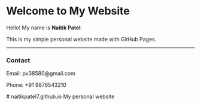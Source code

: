 <!DOCTYPE html>
<html lang="en">
<head>
  <meta charset="UTF-8">
  <title>Naitik Patel</title>
</head>
<body>
  <h1>Welcome to My Website</h1>
  <p>Hello! My name is <b>Naitik Patel</b>.</p>
  <p>This is my simple personal website made with GitHub Pages.</p>
  <hr>
  <h3>Contact</h3>
  <p>Email: pv38580@gmail.com</p>
  <p>Phone: +91 9876543210</p>
</body>
</html># naitikpatel7.github.io
My personal website 
